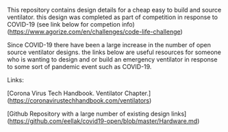This repository contains design details for a cheap easy to build and source ventilator.
this design was completed as part of competition in response to COVID-19 (see link below for competion info)
(https://www.agorize.com/en/challenges/code-life-challenge)

Since COVID-19 there have been a large increase in the number of open source ventilator designs. the links below are useful resources for someone who is wanting to design and or build an emergency ventilator in response to some sort of pandemic event such as COVID-19.

Links:

[Corona Virus Tech Handbook. Ventilator Chapter.] (https://coronavirustechhandbook.com/ventilators)

[Github Repository with a large number of existing design links] (https://github.com/eellak/covid19-open/blob/master/Hardware.md)



